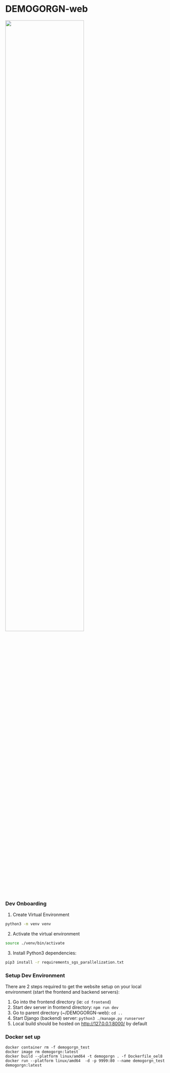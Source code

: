 # DEMOGORGN-web
<img src="https://i.imgur.com/5LRRmIO.png" width="70%" height="70%" />

### Dev Onboarding
1. Create Virtual Environment

```bash
python3 -m venv venv
```
2. Activate the virtual environment

```bash
source ./venv/bin/activate
```

3. Install Python3 dependencies:
```bash
pip3 install -r requirements_sgs_parallelization.txt
```

### Setup Dev Environment
There are 2 steps required to get the website setup on your local environment (start the frontend and backend servers):
1. Go into the frontend directory (ie: `cd frontend`)
2. Start dev server in frontend directory: `npm run dev`
3. Go to parent directory (~/DEMOGORGN-web): `cd ..`
4. Start Django (backend) server: `python3 ./manage.py runserver`
5. Local build should be hosted on http://127.0.0.1:8000/ by default


### Docker set up

```
docker container rm -f demogorgn_test 
docker image rm demogorgn:latest
docker build --platform linux/amd64 -t demogorgn . -f Dockerfile_oel8
docker run --platform linux/amd64  -d -p 9999:80 --name demogorgn_test demogorgn:latest
```